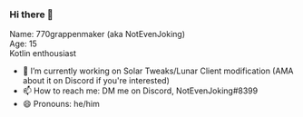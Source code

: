 ### Hi there 👋
Name: 770grappenmaker (aka NotEvenJoking)  
Age: 15  
Kotlin enthousiast 

- 🔭 I’m currently working on Solar Tweaks/Lunar Client modification (AMA about it on Discord if you're interested)
- 📫 How to reach me: DM me on Discord, NotEvenJoking#8399
- 😄 Pronouns: he/him
